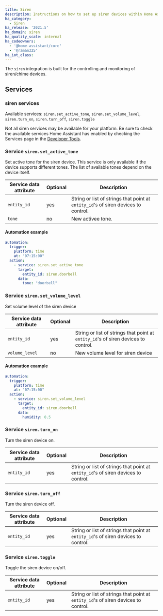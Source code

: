 ```yaml
---
title: Siren
description: Instructions on how to set up siren devices within Home Assistant.
ha_category:
  - Siren
ha_release: '2021.5'
ha_domain: siren
ha_quality_scale: internal
ha_codeowners:
  - '@home-assistant/core'
  - '@raman325'
ha_iot_class:
---
```


The `siren` integration is built for the controlling and monitoring of siren/chime devices.

## Services

### siren services

Available services: `siren.set_active_tone`, `siren.set_volume_level`, `siren.turn_on`, `siren.turn_off`, `siren.toggle`

<div class='note'>

Not all siren services may be available for your platform. Be sure to check the available services Home Assistant has enabled by checking the Services page in the [Developer Tools](/docs/tools/dev-tools/).

</div>

### Service `siren.set_active_tone`

Set active tone for the siren device. This service is only available if the device supports different tones. The list of available tones depend on the device itself.

| Service data attribute | Optional | Description |
| ---------------------- | -------- | ----------- |
| `entity_id` | yes | String or list of strings that point at `entity_id`'s of siren devices to control.
| `tone` | no  | New activee tone.

#### Automation example

```yaml
automation:
  trigger:
    platform: time
    at: "07:15:00"
  action:
    - service: siren.set_active_tone
      target:
        entity_id: siren.doorbell
      data:
        tone: "doorbell"
```

### Service `siren.set_volume_level`

Set volume level of the siren device

| Service data attribute | Optional | Description |
| ---------------------- | -------- | ----------- |
| `entity_id` | yes | String or list of strings that point at `entity_id`'s of siren devices to control.
| `volume_level` | no  | New volume level for siren device

#### Automation example

```yaml
automation:
  trigger:
    platform: time
    at: "07:15:00"
  action:
    - service: siren.set_volume_level
      target:
        entity_id: siren.doorbell
      data:
        humidity: 0.5
```

### Service `siren.turn_on`

Turn the siren device on.

| Service data attribute | Optional | Description |
| ---------------------- | -------- | ----------- |
| `entity_id` | yes | String or list of strings that point at `entity_id`'s of siren devices to control.

### Service `siren.turn_off`

Turn the siren device off.

| Service data attribute | Optional | Description |
| ---------------------- | -------- | ----------- |
| `entity_id` | yes | String or list of strings that point at `entity_id`'s of siren devices to control.

### Service `siren.toggle`

Toggle the siren device on/off.

| Service data attribute | Optional | Description |
| ---------------------- | -------- | ----------- |
| `entity_id` | yes | String or list of strings that point at `entity_id`'s of siren devices to control.
